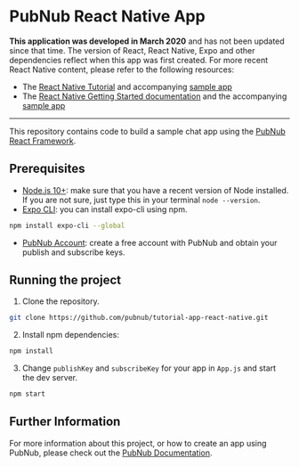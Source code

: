 # PubNub React Native App

**This application was developed in March 2020** and has not been updated since that time.  The version of React, React Native, Expo and other dependencies reflect when this app was first created.  For more recent React Native content, please refer to the following resources:
* The [React Native Tutorial](https://pubnub.com/tutorials/getting-started-chat-sdk-react-native/) and accompanying [sample app](https://github.com/PubNubDevelopers/GettingStarted-ReactNative-SDK-Tutorial)
* The [React Native Getting Started documentation](https://www.pubnub.com/docs/sdks/javascript/react/getting-started-react-native) and the accompanying [sample app](https://github.com/pubnub/react/tree/master/examples/reactnative)

-----------------

This repository contains code to build a sample chat app using the [PubNub React Framework](https://www.pubnub.com/docs/chat/react/setup).
## Prerequisites
- [Node.js 10+](https://nodejs.org/en/): make sure that you have a recent version of Node installed. If you are not sure, just type this in your terminal `node --version`.
- [Expo CLI](https://expo.io/): you can install expo-cli using npm.
```bash
npm install expo-cli --global
```
- [PubNub Account](https://dashboard.pubnub.com/): create a free account with PubNub and obtain your publish and subscribe keys.
## Running the project
1. Clone the repository.
```bash
git clone https://github.com/pubnub/tutorial-app-react-native.git
```
2. Install npm dependencies:
```bash
npm install
```
3. Change `publishKey` and `subscribeKey` for your app in `App.js` and start the dev server.
```bash
npm start
```
## Further Information
For more information about this project, or how to create an app using PubNub, please check out the [PubNub Documentation](https://www.pubnub.com/docs).
